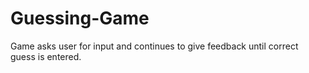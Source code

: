 # Guessing-Game
Game asks user for input and continues to give feedback until correct guess is entered. 
